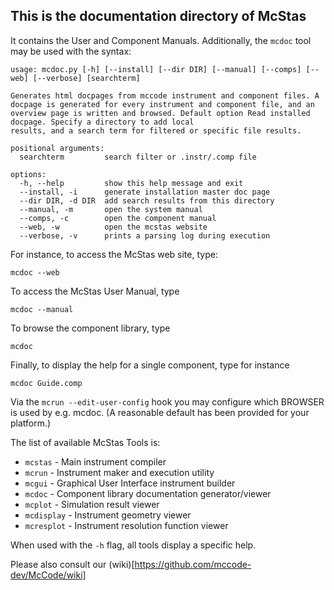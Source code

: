 ## This is the documentation directory of McStas

It contains the User and Component Manuals.
Additionally, the `mcdoc` tool may be used with the syntax:

```
usage: mcdoc.py [-h] [--install] [--dir DIR] [--manual] [--comps] [--web] [--verbose] [searchterm]

Generates html docpages from mccode instrument and component files. A docpage is generated for every instrument and component file, and an overview page is written and browsed. Default option Read installed docpage. Specify a directory to add local
results, and a search term for filtered or specific file results.

positional arguments:
  searchterm         search filter or .instr/.comp file

options:
  -h, --help         show this help message and exit
  --install, -i      generate installation master doc page
  --dir DIR, -d DIR  add search results from this directory
  --manual, -m       open the system manual
  --comps, -c        open the component manual
  --web, -w          open the mcstas website
  --verbose, -v      prints a parsing log during execution
```
For instance, to access the McStas web site, type:

  `mcdoc --web`

To access the McStas User Manual, type

  `mcdoc --manual`

To browse the component library, type

  `mcdoc`

Finally, to display the help for a single component, type for instance

  `mcdoc Guide.comp`

Via the `mcrun --edit-user-config` hook you may configure which BROWSER is used by e.g. mcdoc. 
(A reasonable default has been provided for your platform.)

The list of available McStas Tools is:
* `mcstas` - Main instrument compiler
* `mcrun` - Instrument maker and execution utility
* `mcgui` - Graphical User Interface instrument builder
* `mcdoc` - Component library documentation generator/viewer
* `mcplot` - Simulation result viewer
* `mcdisplay` - Instrument geometry viewer
* `mcresplot` - Instrument resolution function viewer

When used with the `-h` flag, all tools display a specific help.

Please also consult our (wiki)[https://github.com/mccode-dev/McCode/wiki]
